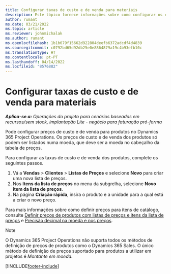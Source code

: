 ```yaml
---
title: Configurar taxas de custo e de venda para materiais
description: Este tópico fornece informações sobre como configurar os custos e taxas de venda dos materiais utilizados em projetos.
author: rumant
ms.date: 03/21/2022
ms.topic: article
ms.reviewer: johnmichalak
ms.author: rumant
ms.openlocfilehash: 1b1b679f15662d922804deefb6372adcdf4d4839
ms.sourcegitcommit: c0792bd65d92db25e0e8864879a19c4b93efb10c
ms.translationtype: HT
ms.contentlocale: pt-PT
ms.lasthandoff: 04/14/2022
ms.locfileid: "8576882"
---
```

# <a name="set-up-cost-and-sales-rates-for-materials"></a>Configurar taxas de custo e de venda para materiais

_**Aplica-se a:** Operações do projeto para cenários baseados em recursos/sem stock, implantação Lite - negócio para faturação pró-forma_

Pode configurar preços de custo e de venda para produtos no Dynamics 365 Project Operations. Os preços de custo e de venda dos produtos só podem ser listados numa moeda, que deve ser a moeda no cabeçalho da tabela de preços.

Para configurar as taxas de custo e de venda dos produtos, complete os seguintes passos. 

1. Vá a **Vendas** > **Clientes** > **Listas de Preços** e selecione **Novo** para criar uma nova lista de preços. 
2. Nos **Itens da lista de preços** no menu da subgrelha, selecione **Novo item da lista de preços**. 
3. Na página **Criação rápida**, insira o produto e a unidade para a qual está a criar o novo preço.

Para mais informações sobre como definir preços para itens de catálogo, consulte [Definir preços de produtos com listas de preços e itens da lista de preços](/dynamics365/sales/create-price-lists-price-list-items-define-pricing-products) e [Precisão decimal na moeda e nos preços](/dynamics365/sales/decimal-precision-currency-pricing).
> [!NOTE]
> O Dynamics 365 Project Operations não suporta todos os métodos de definição de preços de produtos como o Dynamics 365 Sales. O único método de definição de preços suportado para produtos a utilizar em projetos é *Montante em moeda*.


[!INCLUDE[footer-include](../includes/footer-banner.md)]
